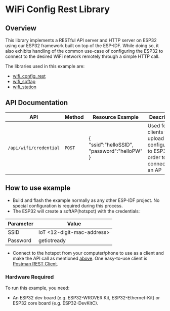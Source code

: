 # WiFi Config Rest Library

## Overview

This library implements a RESTful API server and HTTP server on ESP32 using our ESP32 framework built on top of the ESP-IDF. While doing so, it also exhibits handling of the common use-case of configuring the ESP32 to connect to the desired WiFi network remotely through a simple HTTP call. 

The libraries used in this example are:
- [wifi_config_rest](../../lib/wifi_config_rest)
- [wifi_softap](../../lib/wifi_softap)
- [wifi_station](../../lib/wifi_station) 

## API Documentation
| API                      | Method | Resource Example                                       	   | Description                                                                          |
| ------------------------ | ------ | ------------------------------------------------------------ | ------------------------------------------------------------------------------------ |
| `/api/wifi/credential`   | `POST` | { <br />"ssid":"helloSSID",<br />"password":"helloPW"<br />} | Used for clients to upload WiFi configuration to ESP32 in order to connect to an AP  |

## How to use example
- Build and flash the example normally as any other ESP-IDF project. No special configuration is required during this process.
- The ESP32 will create a softAP(hotspot) with the credentials:
  
|   Parameter      |    Value                               |
| -----------------|----------------------------------------|
| SSID             | IoT \<12-digit-mac-address>   |
| Password         | getiotready                            |

- Connect to the hotspot from your computer/phone to use as a client and make the API call as mentioned [above](#api-documentation). One easy-to-use client is [Postman REST Client](https://www.postman.com/product/rest-client/).

### Hardware Required

To run this example, you need:
- An ESP32 dev board (e.g. ESP32-WROVER Kit, ESP32-Ethernet-Kit) or ESP32 core board (e.g. ESP32-DevKitC).
